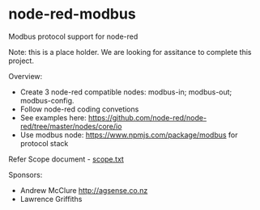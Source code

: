 # node-red-modbus
Modbus protocol support for node-red

Note: this is a place holder.  We are looking for assitance to complete this project.

Overview:

- Create 3 node-red compatible nodes:  modbus-in; modbus-out; modbus-config.
- Follow node-red coding convetions
- See examples here: https://github.com/node-red/node-red/tree/master/nodes/core/io
- Use modbus node: https://www.npmjs.com/package/modbus for protocol stack

Refer Scope document - <a href="https://github.com/nzfarmer1/node-red-modbus/blob/master/scope.txt">scope.txt </a>

Sponsors:

- Andrew McClure http://agsense.co.nz
- Lawrence Griffiths
